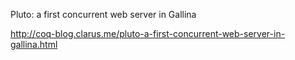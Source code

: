 

Pluto: a first concurrent web server in Gallina

http://coq-blog.clarus.me/pluto-a-first-concurrent-web-server-in-gallina.html



